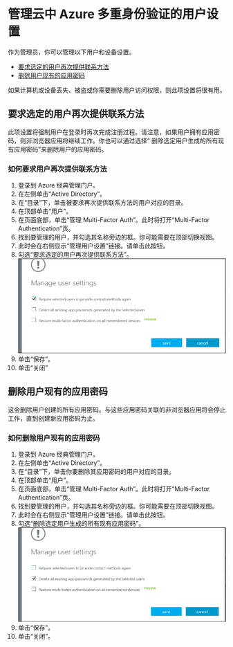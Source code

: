 <properties 
	pageTitle="Azure Multi-Factor Authentication 报告" 
	description="本文介绍如何更改用户设置，例如，强制用户再次完成验证过程。" 
	documentationCenter="" 
	services="multi-factor-authentication" 
	authors="billmath" 
	manager="stevenpo" 
	editor="curtand"/>

<tags 
	ms.service="multi-factor-authentication" 
	ms.date="05/12/2016" 
	wacn.date="06/06/2016"/>

# 管理云中 Azure 多重身份验证的用户设置

作为管理员，你可以管理以下用户和设备设置。

- [要求选定的用户再次提供联系方法](#require-selected-users-to-provide-contact-methods-again)
- [删除用户现有的应用密码](#delete-users-existing-app-passwords)


如果计算机或设备丢失、被盗或你需要删除用户访问权限，则此项设置将很有用。


## <a name="require-selected-users-to-provide-contact-methods-again"></a>要求选定的用户再次提供联系方法

此项设置将强制用户在登录时再次完成注册过程。请注意，如果用户拥有应用密码，则非浏览器应用将继续工作。你也可以通过选择“ 删除选定用户生成的所有现有应用密码”来删除用户的应用密码。

### 如何要求用户再次提供联系方法




1. 登录到 Azure 经典管理门户。
2. 在左侧单击“Active Directory”。
3. 在“目录”下，单击被要求再次提供联系方法的用户对应的目录。
4. 在顶部单击“用户”。
5. 在页面底部，单击“管理 Multi-Factor Auth”。此时将打开“Multi-Factor Authentication”页。
6. 找到要管理的用户，并勾选其名称旁边的框。你可能需要在顶部切换视图。
7. 此时会在右侧显示“管理用户设置”链接。请单击此按钮。
8. 勾选“要求选定的用户再次提供联系方法”。![提供联系方法](./media/multi-factor-authentication-manage-users-and-devices/reproofup.png)
9. 单击“保存”。
10. 单击“关闭”

## <a name="delete-users-existing-app-passwords"></a>删除用户现有的应用密码

这会删除用户创建的所有应用密码。与这些应用密码关联的非浏览器应用将会停止工作，直到创建新应用密码为止。

### 如何删除用户现有的应用密码

1. 登录到 Azure 经典管理门户。
2. 在左侧单击“Active Directory”。
3. 在“目录”下，单击你要删除其应用密码的用户对应的目录。
4. 在顶部单击“用户”。
5. 在页面底部，单击“管理 Multi-Factor Auth”。此时将打开“Multi-Factor Authentication”页。
6. 找到要管理的用户，并勾选其名称旁边的框。你可能需要在顶部切换视图。
7. 此时会在右侧显示“管理用户设置”链接。请单击此按钮。 
8. 勾选“删除选定用户生成的所有现有应用密码”。![删除应用密码](./media/multi-factor-authentication-manage-users-and-devices/deleteapppasswords.png)
9. 单击“保存”。
10. 单击“关闭”。

<!---HONumber=Mooncake_0530_2016-->